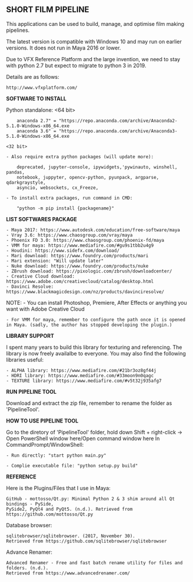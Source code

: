 ## **SHORT FILM PIPELINE**

This applications can be used to build, manage, and optimise film making pipelines.

The latest version is compatible with Windows 10 and may run on earlier versions. It does not run in Maya 2016 or lower.

Due to VFX Reference Platform and the large invention, we need to stay with python 2.7 but expect to migrate to python 3 in 2019.

Details are as follows:

    http://www.vfxplatform.com/

**SOFTWARE TO INSTALL**

Python standalone:
    <64 bit>

        anaconda 2.7" = "https://repo.anaconda.com/archive/Anaconda2-5.1.0-Windows-x86_64.exe
        anaconda 3.6" = "https://repo.anaconda.com/archive/Anaconda3-5.1.0-Windows-x86_64.exe

    <32 bit>

    - Also require extra python packages (will update more):

        deprecated, jupyter-console, ipywidgets,'pywinauto, winshell, pandas,
        notebook, juppyter, opencv-python, pyunpack, argparse, qdarkgraystyle,
        asyncio, websockets, cx_Freeze,

    - To install extra packages, run command in CMD:

        "python -m pip install {packagename}"

**LIST SOFTWARES PACKAGE**

    - Maya 2017: https://www.autodesk.com/education/free-software/maya
    - Vray 3.6: https://www.chaosgroup.com/vray/maya
    - Phoenix FD 3.0: https://www.chaosgroup.com/phoenix-fd/maya
    - VMM for maya: https://www.mediafire.com/#gu9s1tbb2u4g9
    - Houdini: https://www.sidefx.com/download/
    - Mari download: https://www.foundry.com/products/mari
    - Mari extension: "Will update later"
    - Nuke download: https://www.foundry.com/products/nuke
    - ZBrush download: https://pixologic.com/zbrush/downloadcenter/
    - Creative Cloud download: https://www.adobe.com/creativecloud/catalog/desktop.html
    - Davinci Resolve: https://www.blackmagicdesign.com/nz/products/davinciresolve/

NOTE:
    - You can install Photoshop, Premiere, After Effects or anything you want with Adobe Creative Cloud

    - For VMM for maya, remember to configure the path once it is opened in Maya. (sadly, the author has stopped developing the plugin.)

**LIBRARY SUPPORT**

I spent many years to build this library for texturing and referencing. The library is now freely availalbe to everyone.
You may also find the following libraries useful:

    - ALPHA library: https://www.mediafire.com/#21br3oz8gf44j
    - HDRI library: https://www.mediafire.com/#33moon9n0qagc
    - TEXTURE library: https://www.mediafire.com/#v5t32j935afg7

**RUN PIPELINE TOOL**

Download and extract the zip file, remember to rename the folder as 'PipelineTool'.

**HOW TO USE PIPELINE TOOL**

Go to the diretory of 'PipelineTool' folder, hold down Shift + right-click -> Open PowerShell window here/Open command window here
In CommandPrompt/WindowShell:

    - Run directly: "start python main.py"

    - Complie executable file: "python setup.py build"

**REFERENCE**

Here is the Plugins/Files that I use in Maya:

    GitHub - mottosso/Qt.py: Minimal Python 2 & 3 shim around all Qt bindings - PySide,
    PySide2, PyQt4 and PyQt5. (n.d.). Retrieved from https://github.com/mottosso/Qt.py

Database browser:

    sqlitebrowser/sqlitebrowser. (2017, November 30).
    Retrieved from https://github.com/sqlitebrowser/sqlitebrowser

Advance Renamer:

    Advanced Renamer - Free and fast batch rename utility for files and folders. (n.d.).
    Retrieved from https://www.advancedrenamer.com/